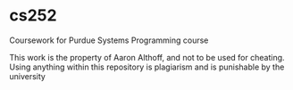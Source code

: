 # cs252
Coursework for Purdue Systems Programming course

This work is the property of Aaron Althoff, and not to be used for cheating. Using anything within this repository is plagiarism and is punishable by the university

